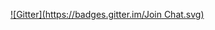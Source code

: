 
[![Gitter](https://badges.gitter.im/Join Chat.svg)](https://gitter.im/nahoskins/nahoskins.github.io?utm_source=badge&utm_medium=badge&utm_campaign=pr-badge&utm_content=badge)